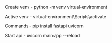 Create venv - python -m venv virtual-environment

Active venv - virtual-environment\Scripts\activate

Commands - pip install fastapi uvicorn

Start api - uvicorn main:app --reload